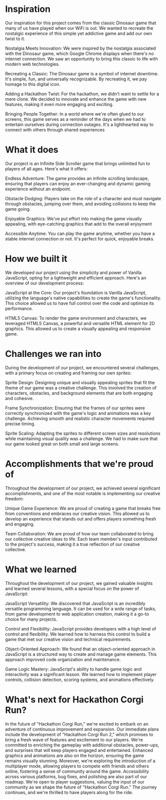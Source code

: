 # Inspiration
Our inspiration for this project comes from the classic Dinosaur game that many of us have played when our WiFi is out. We wanted to recreate the nostalgic experience of this simple yet addictive game and add our own twist to it.

Nostalgia Meets Innovation: We were inspired by the nostalgia associated with the Dinosaur game, which Google Chrome displays when there's no internet connection. We saw an opportunity to bring this classic to life with modern web technologies.

Recreating a Classic: The Dinosaur game is a symbol of internet downtime. It's simple, fun, and universally recognizable. By recreating it, we pay homage to this digital icon.

Adding a Hackathon Twist: For the hackathon, we didn't want to settle for a mere clone. We decided to innovate and enhance the game with new features, making it even more engaging and exciting.

Bringing People Together: In a world where we're often glued to our screens, this game serves as a reminder of the days when we had to entertain ourselves during connection outages. It's a lighthearted way to connect with others through shared experiences

# What it does
Our project is an Infinite Side Scroller game that brings unlimited fun to players of all ages. Here's what it offers:

Endless Adventure: The game provides an infinite scrolling landscape, ensuring that players can enjoy an ever-changing and dynamic gaming experience without an endpoint.

Obstacle Dodging: Players take on the role of a character and must navigate through obstacles, jumping over them, and avoiding collisions to keep the game going.

Enjoyable Graphics: We've put effort into making the game visually appealing, with eye-catching graphics that add to the overall enjoyment

Accessible Anytime: You can play the game anytime, whether you have a stable internet connection or not. It's perfect for quick, enjoyable breaks.

# How we built it
We developed our project using the simplicity and power of Vanilla JavaScript, opting for a lightweight and efficient approach. Here's an overview of our development process:

JavaScript at the Core: Our project's foundation is Vanilla JavaScript, utilizing the language's native capabilities to create the game's functionality. This choice allowed us to have full control over the code and optimize its performance.

HTML5 Canvas: To render the game environment and characters, we leveraged HTML5 Canvas, a powerful and versatile HTML element for 2D graphics. This allowed us to create a visually appealing and responsive game.

# Challenges we ran into
During the development of our project, we encountered several challenges, with a primary focus on creating and framing our own sprites:

Sprite Design: Designing unique and visually appealing sprites that fit the theme of our game was a creative challenge. This involved the creation of characters, obstacles, and background elements that are both engaging and cohesive.

Frame Synchronization: Ensuring that the frames of our sprites were correctly synchronized with the game's logic and animations was a key challenge. Achieving smooth and realistic character movements required precise timing.

Sprite Scaling: Adapting the sprites to different screen sizes and resolutions while maintaining visual quality was a challenge. We had to make sure that our game looked great on both small and large screens.

# Accomplishments that we're proud of
Throughout the development of our project, we achieved several significant accomplishments, and one of the most notable is implementing our creative freedom:

Unique Game Experience: We are proud of creating a game that breaks free from conventions and embraces our creative vision. This allowed us to develop an experience that stands out and offers players something fresh and engaging.

Team Collaboration: We are proud of how our team collaborated to bring our collective creative ideas to life. Each team member's input contributed to the project's success, making it a true reflection of our creative collective.

# What we learned
Throughout the development of our project, we gained valuable insights and learned several lessons, with a special focus on the power of JavaScript:

JavaScript Versatility: We discovered that JavaScript is an incredibly versatile programming language. It can be used for a wide range of tasks, from game development to web application creation, making it a go-to choice for many projects.

Control and Flexibility: JavaScript provides developers with a high level of control and flexibility. We learned how to harness this control to build a game that met our creative vision and technical requirements.

Object-Oriented Approach: We found that an object-oriented approach in JavaScript is a structured way to create and manage game elements. This approach improved code organization and maintenance.

Game Logic Mastery: JavaScript's ability to handle game logic and interactivity was a significant lesson. We learned how to implement player controls, collision detection, scoring systems, and animations effectively.

# What's next for Hackathon Corgi Run?
In the future of "Hackathon Corgi Run," we're excited to embark on an adventure of continuous improvement and expansion. Our immediate plans include the development of "Hackathon Corgi Run 2," which promises to bring a fresh wave of features and excitement to our players. We're committed to enriching the gameplay with additional obstacles, power-ups, and surprises that will keep players engaged and entertained. Enhanced graphics and animations are also on the horizon, ensuring the game remains visually stunning. Moreover, we're exploring the introduction of a multiplayer mode, allowing players to compete with friends and others online, fostering a sense of community around the game. Accessibility across various platforms, bug fixes, and polishing are also part of our roadmap. We're open to player suggestions, valuing the input of our community as we shape the future of "Hackathon Corgi Run." The journey continues, and we're thrilled to have players along for the ride.
